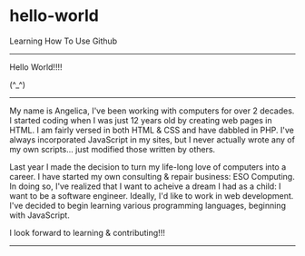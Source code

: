 # hello-world
Learning How To Use Github
******************************************************************************************

Hello World!!!! 

(^_^)

******************************************************************************************

My name is Angelica, I've been working with computers for over 2 decades. I started coding when I was just 12 years old by creating web pages in HTML. I am fairly versed in both HTML & CSS and have dabbled in PHP. I've always incorporated JavaScript in my sites, but I never actually wrote any of my own scripts... just modified those written by others. 

Last year I made the decision to turn my life-long love of computers into a career. I have started my own consulting & repair business: ESO Computing. In doing so, I've realized that I want to acheive a dream I had as a child: I want to be a software engineer. Ideally, I'd like to work in web development. I've decided to begin learning various programming languages, beginning with JavaScript. 

I look forward to learning & contributing!!!

******************************************************************************************
